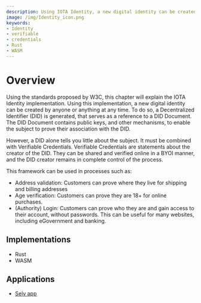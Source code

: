 ```yaml
---
description: Using IOTA Identity, a new digital identity can be created by anyone or anything at any time by generating a Decentralized Identifier (DID) combined with Verifiable Credentials.
image: /img/Identity_icon.png
keywords:
- Identity
- verifiable
- credentials
- Rust
- WASM
---
```


# Overview
Using the standards proposed by W3C, this chapter will explain the IOTA Identity implementation. Using this implementation, a new digital identity can be created by anyone or anything at any time. To do so, a Decentralized Identifier (DID) is generated, that serves as a reference to a DID Document. The DID Document contains public keys, and other mechanisms, to enable the subject to prove their association with the DID. 

However, a DID alone tells you little about the subject. It must be combined with Verifiable Credentials. Verifiable Credentials are statements about the creator of the DID. They can be shared and verified online in a BYOI manner, and the DID creator remains in complete control of the process. 

This framework can be used in processes such as:
- Address validation: Customers can prove where they live for shipping and billing addresses
- Age verification: Customers can prove they are 18+ for online purchases.
- (Authority) Login: Customers can prove who they are and gain access to their account,
without passwords. This can be useful for many websites, including eGovernment and
banking.



## Implementations
- Rust 
- WASM

## Applications
- [Selv app](https://selv.iota.org/)